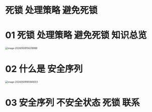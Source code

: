 # 死锁 处理策略 避免死锁



# 01 死锁 处理策略 避免死锁 知识总览

<img src="https://cvp.oss-cn-shanghai.aliyuncs.com/picgo/202405091542098.png" alt="image-20240509154216988" style="zoom:50%;" />



# 02 什么是 安全序列

<img src="https://cvp.oss-cn-shanghai.aliyuncs.com/picgo/202405091659153.png" alt="image-20240509165949203" style="zoom:50%;" />



# 03 安全序列 不安全状态 死锁 联系
